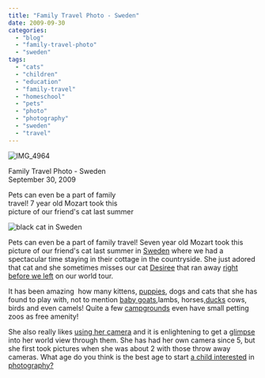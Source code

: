 ```yaml
---
title: "Family Travel Photo - Sweden"
date: 2009-09-30
categories: 
  - "blog"
  - "family-travel-photo"
  - "sweden"
tags: 
  - "cats"
  - "children"
  - "education"
  - "family-travel"
  - "homeschool"
  - "pets"
  - "photo"
  - "photography"
  - "sweden"
  - "travel"
---
```


![IMG_4964](https://pub-ac94b3f306b24c0dba4238943c97f2e1.r2.dev/6a00e5502a950788330120a59c9165970b.jpg)

Family Travel Photo - Sweden  
September 30, 2009

Pets can even be a part of family  
travel! 7 year old Mozart took this  
picture of our friend's cat last summer

<!--more-->

![black cat in Sweden](https://pub-ac94b3f306b24c0dba4238943c97f2e1.r2.dev/6a00e5502a950788330120a5f35053970c.jpg)

Pets can even be a part of family travel! Seven year old Mozart took this picture of our friend's cat last summer in [Sweden](http://soultravelers3new.local/2009/05/family-travel-photo-sweden-reindeer-meat-in-kota-traditional-sami-lapland.html) where we had a spectacular time staying in their cottage in the countryside. She just adored that cat and she sometimes misses our cat [Desiree](http://twitpic.com/pwym) that ran away [right before we left](http://soultravelers3new.local/2006/09/more-chocolate.html) on our world tour.

It has been amazing  how many kittens, [puppies](http://soultravelers3new.local/2008/09/tunas-tradition.html), dogs and cats that she has found to play with, not to mention [baby goats](http://soultravelers3new.local/2006/09/cheese-farm-fac.html),lambs, horses,[ducks](http://www.youtube.com/watch?v=6jYiqGE2VjQ&feature=channel_page) cows, birds and even camels! Quite a few [campgrounds](http://soultravelers3new.local/2008/05/second-campgrou.html) even have small petting zoos as free amenity!  
  
She also really likes [using her camera](http://soultravelers3new.local/2008/07/new-cameras.html) and it is enlightening to get a [glimpse](http://en.wikipedia.org/wiki/Digital_photography) into her world view through them. She has had her own camera since 5, but she first took pictures when she was about 2 with those throw away cameras. What age do you think is the best age to start [a child interested](http://www.youthlearn.org/learning/activities/multimedia/photo1.asp) in [photography?](http://digital-photography-school.com/13-lessons-to-teach-your-child-about-digital-photography)
